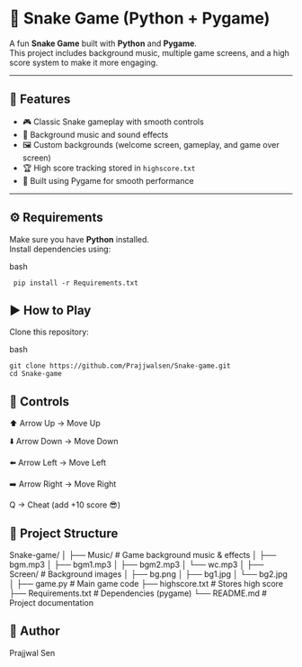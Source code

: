 # 🐍 Snake Game (Python + Pygame)

A fun **Snake Game** built with **Python** and **Pygame**.  
This project includes background music, multiple game screens, and a high score system to make it more engaging.  

---

## 📌 Features
- 🎮 Classic Snake gameplay with smooth controls  
- 🎵 Background music and sound effects  
- 🖼️ Custom backgrounds (welcome screen, gameplay, and game over screen)  
- 🏆 High score tracking stored in `highscore.txt`  
- 🚀 Built using Pygame for smooth performance  

---

## ⚙️ Requirements
Make sure you have **Python** installed.  
Install dependencies using:

bash
     
     pip install -r Requirements.txt  

## ▶️ How to Play

Clone this repository:

bash

    git clone https://github.com/Prajjwalsen/Snake-game.git
    cd Snake-game

    
## 🎯 Controls

⬆️ Arrow Up → Move Up

⬇️ Arrow Down → Move Down

⬅️ Arrow Left → Move Left

➡️ Arrow Right → Move Right

Q → Cheat (add +10 score 😎)

## 📂 Project Structure

Snake-game/
│
├── Music/              # Game background music & effects
│   ├── bgm.mp3
│   ├── bgm1.mp3
│   ├── bgm2.mp3
│   └── wc.mp3
│
├── Screen/             # Background images
│   ├── bg.png
│   ├── bg1.jpg
│   └── bg2.jpg
│
├── game.py             # Main game code
├── highscore.txt       # Stores high score
├── Requirements.txt    # Dependencies (pygame)
└── README.md           # Project documentation

## 🙌 Author

Prajjwal Sen
